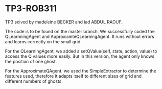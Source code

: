 # TP3-ROB311
TP3 solved by madeleine BECKER and iad ABDUL RAOUF.

The code is to be found on the master branch. We successfully coded the QLearnningAgent and ApproxiamteQLearningAgent. It runs without errors and learns correctly on the small grid. 

For the QLearningAgent, we added a setQValue(self, state, action, value) to access the Q values more easily. But in this version, the agent only knows the position of one ghost. 

For the ApproximateQAgent, we used the SimpleExtractor to determine the features used, therefore it adapts itself to different sizes of grid and different numbers of ghosts. 
